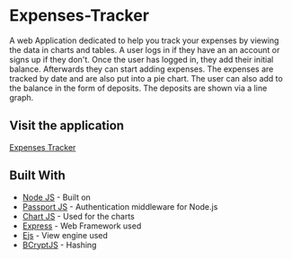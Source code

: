 # Expenses-Tracker
A web Application dedicated to help you track your expenses by viewing the data in charts and tables. A user logs in if they have an
an account or signs up if they don't. Once the user has logged in, they add their initial balance. Afterwards they can start adding
expenses. The expenses are tracked by date and are also put into a pie chart. The user can also add to the balance in the form
of deposits. The deposits are shown via a line graph.

## Visit the application

[Expenses Tracker](https://expense-tracker-famartin.herokuapp.com/)

## Built With

* [Node JS](https://nodejs.org/en/) - Built on
* [Passport JS](http://www.passportjs.org/) - Authentication middleware for Node.js
* [Chart JS](https://www.chartjs.org/) - Used for the charts
* [Express](https://expressjs.com/) - Web Framework used
* [Ejs](http://ejs.co/) - View engine used
* [BCryptJS](https://www.npmjs.com/package/bcryptjs) - Hashing
